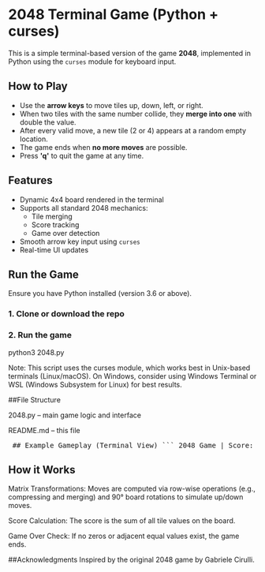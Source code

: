 # 2048 Terminal Game (Python + curses)
This is a simple terminal-based version of the game **2048**, implemented in Python using the `curses` module for keyboard input.

## How to Play
- Use the **arrow keys** to move tiles up, down, left, or right.
- When two tiles with the same number collide, they **merge into one** with double the value.
- After every valid move, a new tile (2 or 4) appears at a random empty location.
- The game ends when **no more moves** are possible.
- Press **'q'** to quit the game at any time.

## Features
- Dynamic 4x4 board rendered in the terminal
- Supports all standard 2048 mechanics:
  - Tile merging
  - Score tracking
  - Game over detection
- Smooth arrow key input using `curses`
- Real-time UI updates

## Run the Game
Ensure you have Python installed (version 3.6 or above).

### 1. Clone or download the repo

### 2. Run the game
python3 2048.py

Note: This script uses the curses module, which works best in Unix-based terminals (Linux/macOS). On Windows, consider using Windows Terminal or WSL (Windows Subsystem for Linux) for best results.

##File Structure

2048.py – main game logic and interface

README.md – this file

<pre> ## Example Gameplay (Terminal View) ``` 2048 Game | Score: 4 +----+----+----+----+ | | | | 2 | +----+----+----+----+ | | | | 2 | +----+----+----+----+ | | | | | +----+----+----+----+ | | | | | +----+----+----+----+ Use arrow keys to move. Press 'q' to quit. ``` </pre>

## How it Works
Matrix Transformations: Moves are computed via row-wise operations (e.g., compressing and merging) and 90° board rotations to simulate up/down moves.

Score Calculation: The score is the sum of all tile values on the board.

Game Over Check: If no zeros or adjacent equal values exist, the game ends.

##Acknowledgments
Inspired by the original 2048 game by Gabriele Cirulli.
